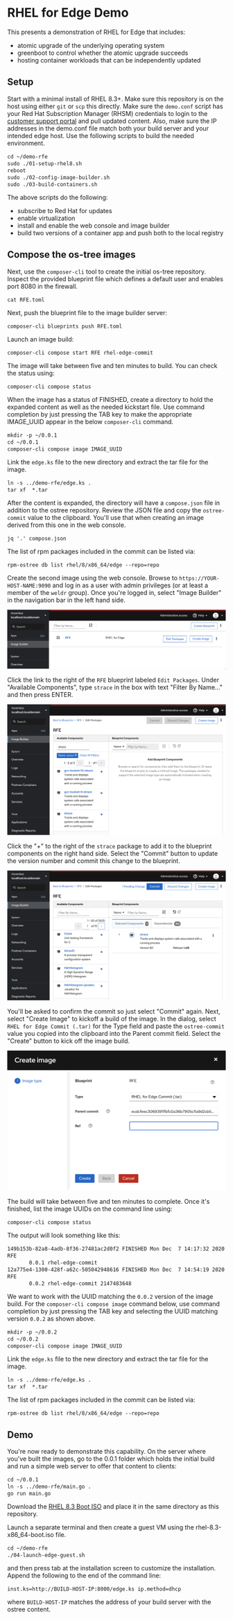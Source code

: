 # RHEL for Edge Demo
This presents a demonstration of RHEL for Edge that includes:
* atomic upgrade of the underlying operating system
* greenboot to control whether the atomic upgrade succeeds
* hosting container workloads that can be independently updated

## Setup 
Start with a minimal install of RHEL 8.3+. Make sure this repository
is on the host using either `git` or `scp` this directly. Make sure
the `demo.conf` script has your Red Hat Subscription Manager (RHSM)
credentials to login to the [customer support portal](https://access.redhat.com)
and pull updated content. Also, make sure the IP addresses in the
demo.conf file match both your build server and your intended edge
host. Use the following scripts to build the needed environment.

    cd ~/demo-rfe
    sudo ./01-setup-rhel8.sh
    reboot
    sudo ./02-config-image-builder.sh
    sudo ./03-build-containers.sh

The above scripts do the following:
* subscribe to Red Hat for updates
* enable virtualization
* install and enable the web console and image builder
* build two versions of a container app and push both to the local registry

## Compose the os-tree images
Next, use the `composer-cli` tool to create the initial os-tree
repository. Inspect the provided blueprint file which defines a
default user and enables port 8080 in the firewall.

    cat RFE.toml

Next, push the blueprint file to the image builder server:

    composer-cli blueprints push RFE.toml

Launch an image build:

    composer-cli compose start RFE rhel-edge-commit

The image will take between five and ten minutes to build. You can
check the status using:

    composer-cli compose status

When the image has a status of FINISHED, create a directory to hold
the expanded content as well as the needed kickstart file. Use
command completion by just pressing the TAB key to make the appropriate
IMAGE_UUID appear in the below `composer-cli` command.

    mkdir -p ~/0.0.1
    cd ~/0.0.1
    composer-cli compose image IMAGE_UUID

Link the `edge.ks` file to the new directory and extract the tar
file for the image.

    ln -s ../demo-rfe/edge.ks .
    tar xf  *.tar

After the content is expanded, the directory will have a `compose.json`
file in addition to the ostree repository. Review the JSON file and
copy the `ostree-commit` value to the clipboard. You'll use that
when creating an image derived from this one in the web console.

    jq '.' compose.json

The list of rpm packages included in the commit can be listed via:

    rpm-ostree db list rhel/8/x86_64/edge --repo=repo

Create the second image using the web console. Browse to
`https://YOUR-HOST-NAME:9090` and log in as a user with admin
privileges (or at least a member of the `weldr` group). Once you're
logged in, select "Image Builder" in the navigation bar in the left
hand side.

![Image Builder](/images/image-builder.png)

Click the link to the right of the `RFE` blueprint labeled `Edit
Packages`. Under "Available Components", type `strace` in the box
with text "Filter By Name..." and then press ENTER.

![Filter Packages](/images/filter-packages.png)

Click the "+" to the right of the `strace` package to add it to the
blueprint components on the right hand side. Select the "Commit"
button to update the version number and commit this change to the
blueprint.

![Commit Change](/images/pre-commit.png)

You'll be asked to confirm the commit so just select "Commit" again.
Next, select "Create Image" to kickoff a build of the image. In the
dialog, select `RHEL for Edge Commit (.tar)` for the Type field and
paste the `ostree-commit` value you copied into the clipboard into
the Parent commit field. Select the "Create" button to kick off the
image build.

![Create Image](/images/create-image.png)

The build will take between five and ten minutes to complete. Once
it's finished, list the image UUIDs on the command line using:

    composer-cli compose status

The output will look something like this:

    149b153b-82a8-4adb-8f36-27481ac2d0f2 FINISHED Mon Dec  7 14:17:32 2020 RFE
           0.0.1 rhel-edge-commit
    12a775e4-1300-428f-a62c-505042948616 FINISHED Mon Dec  7 14:54:19 2020 RFE
           0.0.2 rhel-edge-commit 2147483648

We want to work with the UUID matching the `0.0.2` version of the
image build. For the `composer-cli compose image` command below,
use command completion by just pressing the TAB key and selecting
the UUID matching version `0.0.2` as shown above.

    mkdir -p ~/0.0.2
    cd ~/0.0.2
    composer-cli compose image IMAGE_UUID

Link the `edge.ks` file to the new directory and extract the tar
file for the image.

    ln -s ../demo-rfe/edge.ks .
    tar xf  *.tar

The list of rpm packages included in the commit can be listed via:

    rpm-ostree db list rhel/8/x86_64/edge --repo=repo

## Demo
You're now ready to demonstrate this capability. On the server where
you've built the images, go to the 0.0.1 folder which holds the initial
build and run a simple web server to offer that content to clients:

    cd ~/0.0.1
    ln -s ../demo-rfe/main.go .
    go run main.go

Download the [RHEL 8.3 Boot ISO](https://access.redhat.com/downloads/content/479/ver=/rhel---8/8.3/x86_64/product-software)
and place it in the same directory as this repository.

Launch a separate terminal and then create a guest VM using the
rhel-8.3-x86_64-boot.iso file.

    cd ~/demo-rfe
    ./04-launch-edge-guest.sh

and then press tab at the installation screen to customize the
installation. Append the following to the end of the command line:

    inst.ks=http://BUILD-HOST-IP:8000/edge.ks ip.method=dhcp

where `BUILD-HOST-IP` matches the address of your build server with
the ostree content.

